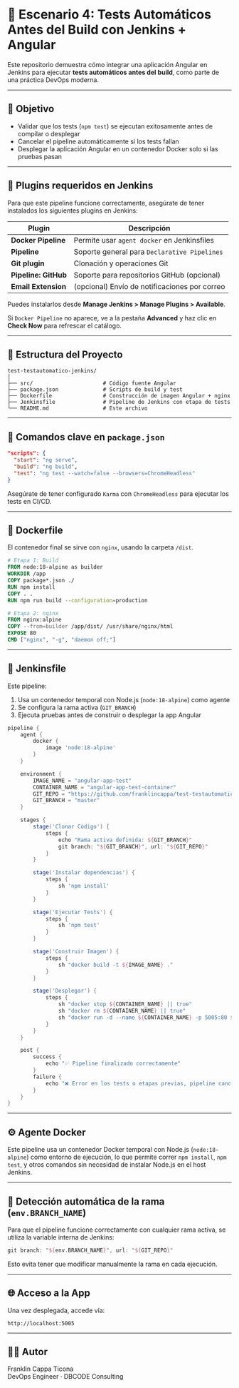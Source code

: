 # 🧪 Escenario 4: Tests Automáticos Antes del Build con Jenkins + Angular

Este repositorio demuestra cómo integrar una aplicación Angular en Jenkins para ejecutar **tests automáticos antes del build**, como parte de una práctica DevOps moderna.

---

## 🎯 Objetivo

- Validar que los tests (`npm test`) se ejecutan exitosamente antes de compilar o desplegar
- Cancelar el pipeline automáticamente si los tests fallan
- Desplegar la aplicación Angular en un contenedor Docker solo si las pruebas pasan

---

## 🔌 Plugins requeridos en Jenkins

Para que este pipeline funcione correctamente, asegúrate de tener instalados los siguientes plugins en Jenkins:

| Plugin                | Descripción                                       |
|-----------------------|---------------------------------------------------|
| **Docker Pipeline**   | Permite usar `agent docker` en Jenkinsfiles      |
| **Pipeline**          | Soporte general para `Declarative Pipelines`     |
| **Git plugin**        | Clonación y operaciones Git                      |
| **Pipeline: GitHub**  | Soporte para repositorios GitHub (opcional)      |
| **Email Extension**   | (opcional) Envío de notificaciones por correo    |

Puedes instalarlos desde **Manage Jenkins > Manage Plugins > Available**.

Si `Docker Pipeline` no aparece, ve a la pestaña **Advanced** y haz clic en **Check Now** para refrescar el catálogo.

---

## 📁 Estructura del Proyecto

```
test-testautomatico-jenkins/
│
├── src/                      # Código fuente Angular
├── package.json              # Scripts de build y test
├── Dockerfile                # Construcción de imagen Angular + nginx
├── Jenkinsfile               # Pipeline de Jenkins con etapa de tests
└── README.md                 # Este archivo
```

---

## 🚀 Comandos clave en `package.json`

```json
"scripts": {
  "start": "ng serve",
  "build": "ng build",
  "test": "ng test --watch=false --browsers=ChromeHeadless"
}
```

Asegúrate de tener configurado `Karma` con `ChromeHeadless` para ejecutar los tests en CI/CD.

---

## 🐳 Dockerfile

El contenedor final se sirve con `nginx`, usando la carpeta `/dist`.

```Dockerfile
# Etapa 1: Build
FROM node:18-alpine as builder
WORKDIR /app
COPY package*.json ./
RUN npm install
COPY . .
RUN npm run build --configuration=production

# Etapa 2: nginx
FROM nginx:alpine
COPY --from=builder /app/dist/ /usr/share/nginx/html
EXPOSE 80
CMD ["nginx", "-g", "daemon off;"]
```

---

## 🧩 Jenkinsfile

Este pipeline:

1. Usa un contenedor temporal con Node.js (`node:18-alpine`) como agente
2. Se configura la rama activa (`GIT_BRANCH`)
3. Ejecuta pruebas antes de construir o desplegar la app Angular

```groovy
pipeline {
    agent {
        docker {
            image 'node:18-alpine'
        }
    }

    environment {
        IMAGE_NAME = "angular-app-test"
        CONTAINER_NAME = "angular-app-test-container"
        GIT_REPO = "https://github.com/franklincappa/test-testautomatico-jenkins.git"
        GIT_BRANCH = "master"
    }

    stages {
        stage('Clonar Código') {
            steps {
                echo "Rama activa definida: ${GIT_BRANCH}"
                git branch: "${GIT_BRANCH}", url: "${GIT_REPO}"
            }
        }

        stage('Instalar dependencias') {
            steps {
                sh 'npm install'
            }
        }

        stage('Ejecutar Tests') {
            steps {
                sh 'npm test'
            }
        }

        stage('Construir Imagen') {
            steps {
                sh "docker build -t ${IMAGE_NAME} ."
            }
        }

        stage('Desplegar') {
            steps {
                sh "docker stop ${CONTAINER_NAME} || true"
                sh "docker rm ${CONTAINER_NAME} || true"
                sh "docker run -d --name ${CONTAINER_NAME} -p 5005:80 ${IMAGE_NAME}"
            }
        }
    }

    post {
        success {
            echo "✅ Pipeline finalizado correctamente"
        }
        failure {
            echo "❌ Error en los tests o etapas previas, pipeline cancelado"
        }
    }
}
```

---

## ⚙️ Agente Docker

Este pipeline usa un contenedor Docker temporal con Node.js (`node:18-alpine`) como entorno de ejecución, lo que permite correr `npm install`, `npm test`, y otros comandos sin necesidad de instalar Node.js en el host Jenkins.

---

## 🌿 Detección automática de la rama (`env.BRANCH_NAME`)

Para que el pipeline funcione correctamente con cualquier rama activa, se utiliza la variable interna de Jenkins:

```groovy
git branch: "${env.BRANCH_NAME}", url: "${GIT_REPO}"
```

Esto evita tener que modificar manualmente la rama en cada ejecución.

---

## 🌐 Acceso a la App

Una vez desplegada, accede vía:

```
http://localhost:5005
```

---

## 👨‍💻 Autor

Franklin Cappa Ticona  
DevOps Engineer · DBCODE Consulting
